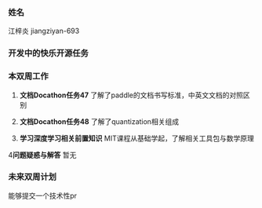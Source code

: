 ### 姓名
江梓炎
jiangziyan-693

### 开发中的快乐开源任务



### 本双周工作

1. **文档Docathon任务47**
了解了paddle的文档书写标准，中英文文档的对照区别

2. **文档Docathon任务48**
了解了quantization相关组成

3. **学习深度学习相关前置知识**
MIT课程从基础学起，了解相关工具包与数学原理

4**问题疑惑与解答**
暂无

   
### 未来双周计划

能够提交一个技术性pr